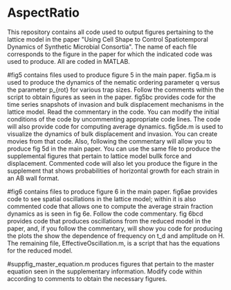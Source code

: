 # AspectRatio
This repository contains all code used to output figures pertaining to the lattice model in the paper "Using Cell Shape to Control Spatiotemporal Dynamics of Synthetic Microbial Consortia".  The name of each file corresponds to the figure in the paper for which the indicated code was used to produce.  All are coded in MATLAB.

#fig5 contains files used to produce figure 5 in the main paper.  fig5a.m is used to produce the dynamics of the nematic ordering parameter q versus the parameter p_{rot} for various trap sizes.  Follow the comments within the script to obtain figures as seen in the paper.  fig5bc provides code for the time series snapshots of invasion and bulk displacement mechanisms in the lattice model.  Read the commentary in the code.  You can modify the initial conditions of the code by uncommenting appropriate code lines.  The code will also provide code for computing average dynamics.  fig5de.m is used to visualize the dynamics of bulk displacement and invasion.  You can create movies from that code.  Also, following the commentary will allow you to produce fig 5d in the main paper.  You can use the same file to produce the supplemental figures that pertain to lattice model bullk force and displacement.  Commented code will also let you produce the figure in the supplement that shows probabilities of horizontal growth for each strain in an AB wall format. 

#fig6 contains files to produce figure 6 in the main paper.  fig6ae provides code to see spatial oscillations in the lattice model; within it is also commented code that allows one to compute the average strain fraction dynamics as is seen in fig 6e.  Follow the code commentary.  fig 6bcd provides code that produces oscillations from the reduced model in the paper, and, if you follow the commentary, will show you code for producing the plots the show the dependence of frequency on t_d and amplitude on H.  The remaining file, EffectiveOscillation.m, is a script that has the equations for the reduced model.

#suppfig_master_equation.m produces figures that pertain to the master equation seen in the supplementary information.  Modify code within according to comments to obtain the necessary figures.
